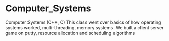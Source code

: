 # Computer_Systems
Computer Systems (C++, C)
This class went over basics of how operating systems worked, multi-threading, memory systems.
We built a client server game on putty, resource allocation and scheduling algorithms
